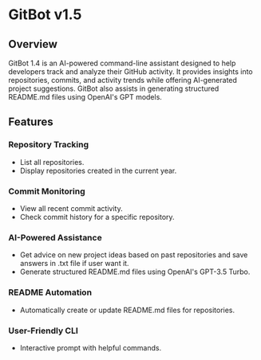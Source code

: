 # GitBot v1.5
## Overview
GitBot 1.4 is an AI-powered command-line assistant designed to help developers track and analyze their GitHub activity. It provides insights into repositories, commits, and activity trends while offering AI-generated project suggestions. GitBot also assists in generating structured README.md files using OpenAI's GPT models.

## Features
### Repository Tracking
 - List all repositories.
 - Display repositories created in the current year.

### Commit Monitoring
 - View all recent commit activity.
 - Check commit history for a specific repository.

### AI-Powered Assistance
 - Get advice on new project ideas based on past repositories and save answers in .txt file if user want it.
 - Generate structured README.md files using OpenAI's GPT-3.5 Turbo.

### README Automation
 - Automatically create or update README.md files for repositories.

### User-Friendly CLI
 - Interactive prompt with helpful commands.
